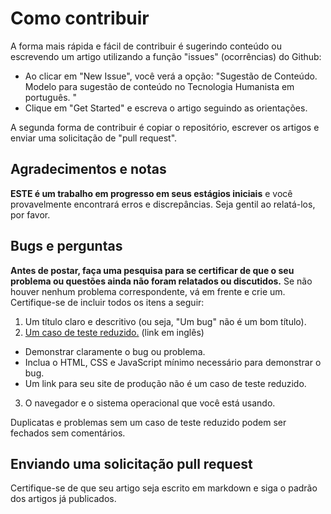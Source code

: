 # Como contribuir

A forma mais rápida e fácil de contribuir é sugerindo conteúdo ou escrevendo um artigo utilizando a função "issues" (ocorrências) do Github:

- Ao clicar em "New Issue", você verá a opção: "Sugestão de Conteúdo. Modelo para sugestão de conteúdo no Tecnologia Humanista em português. "
- Clique em "Get Started" e escreva o artigo seguindo as orientações.

A segunda forma de contribuir é copiar o repositório, escrever os artigos e enviar uma solicitação de "pull request".

## Agradecimentos e notas

**ESTE é um trabalho em progresso em seus estágios iniciais** e você provavelmente encontrará erros e discrepâncias. Seja gentil ao relatá-los, por favor.

## Bugs e perguntas

**Antes de postar, faça uma pesquisa para se certificar de que o seu problema ou questões ainda não foram relatados ou discutidos.** Se não houver nenhum problema correspondente, vá em frente e crie um. Certifique-se de incluir todos os itens a seguir:

1. Um título claro e descritivo (ou seja, "Um bug" não é um bom título).
2. [Um caso de teste reduzido.](https://css-tricks.com/reduced-test-cases/) (link em inglês)
- Demonstrar claramente o bug ou problema.
- Inclua o HTML, CSS e JavaScript mínimo necessário para demonstrar o bug.
- Um link para seu site de produção não é um caso de teste reduzido.
3. O navegador e o sistema operacional que você está usando.

Duplicatas e problemas sem um caso de teste reduzido podem ser fechados sem comentários.


## Enviando uma solicitação pull request

Certifique-se de que seu artigo seja escrito em markdown e siga o padrão dos artigos já publicados.

